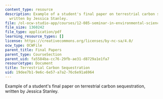 ```yaml
---
content_type: resource
description: Example of a student's final paper on terrestrial carbon sequestration,
  written by Jessica Stanley.
file: /ol-ocw-studio-app/courses/12-085-seminar-in-environmental-science-spring-2008/19dee7b19e6c6e57a7a276c6e91a6964_stanley.pdf
file_size: 1360242
file_type: application/pdf
learning_resource_types: []
license: https://creativecommons.org/licenses/by-nc-sa/4.0/
ocw_type: OCWFile
parent_title: Final Papers
parent_type: CourseSection
parent_uid: fa5584ba-cc76-29fb-ae31-d8729a1e1fa7
resourcetype: Document
title: Terrestrial Carbon Sequestration
uid: 19dee7b1-9e6c-6e57-a7a2-76c6e91a6964
---
```

Example of a student's final paper on terrestrial carbon sequestration, written by Jessica Stanley.